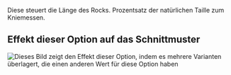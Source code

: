 Diese steuert die Länge des Rocks. Prozentsatz der natürlichen Taille zum Kniemessen.

## Effekt dieser Option auf das Schnittmuster

![Dieses Bild zeigt den Effekt dieser Option, indem es mehrere Varianten überlagert, die einen anderen Wert für diese Option haben](penelope_lengthbonus_sample.svg "Effekt dieser Option auf das Schnittmuster")

